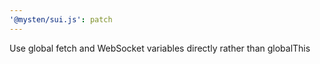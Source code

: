 ```yaml
---
'@mysten/sui.js': patch
---
```


Use global fetch and WebSocket variables directly rather than globalThis
